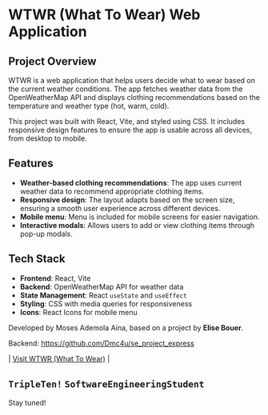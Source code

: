 # WTWR (What To Wear) Web Application

##  Project Overview
WTWR is a web application that helps users decide what to wear based on the current weather conditions. The app fetches weather data from the OpenWeatherMap API and displays clothing recommendations based on the temperature and weather type (hot, warm, cold).

This project was built with React, Vite, and styled using CSS. It includes responsive design features to ensure the app is usable across all devices, from desktop to mobile.

## Features
- **Weather-based clothing recommendations**: The app uses current weather data to recommend appropriate clothing items.
- **Responsive design**: The layout adapts based on the screen size, ensuring a smooth user experience across different devices.
- **Mobile menu**: Menu is included for mobile screens for easier navigation.
- **Interactive modals**: Allows users to add or view clothing items through pop-up modals.

## Tech Stack
- **Frontend**: React, Vite
- **Backend**: OpenWeatherMap API for weather data
- **State Management**: React `useState` and `useEffect`
- **Styling**: CSS with media queries for responsiveness
- **Icons**: React Icons for mobile menu

Developed by Moses Ademola Aina, based on a project by **Elise Bouer**.

Backend: https://github.com/Dmc4u/se_project_express


| [Visit WTWR (What To Wear)](https://dmc4u.github.io/se_project_react/) |


## `TripleTen!` `SoftwareEngineeringStudent`

Stay tuned!
